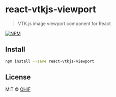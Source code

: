 # react-vtkjs-viewport

> VTK.js image viewport component for React

[![NPM](https://img.shields.io/npm/v/react-vtkjs-viewport.svg)](https://www.npmjs.com/package/react-vtkjs-viewport)

## Install

```bash
npm install --save react-vtkjs-viewport
```

## License

MIT © [OHIF](https://github.com/OHIF)
